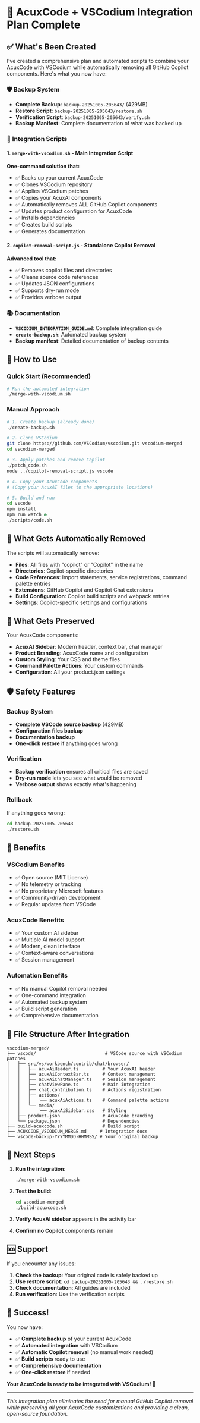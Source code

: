 # 🎉 AcuxCode + VSCodium Integration Plan Complete

## ✅ What's Been Created

I've created a comprehensive plan and automated scripts to combine your AcuxCode with VSCodium while automatically removing all GitHub Copilot components. Here's what you now have:

### 🛡️ Backup System
- **Complete Backup**: `backup-20251005-205643/` (429MB)
- **Restore Script**: `backup-20251005-205643/restore.sh`
- **Verification Script**: `backup-20251005-205643/verify.sh`
- **Backup Manifest**: Complete documentation of what was backed up

### 🚀 Integration Scripts

#### 1. `merge-with-vscodium.sh` - Main Integration Script
**One-command solution that:**
- ✅ Backs up your current AcuxCode
- ✅ Clones VSCodium repository
- ✅ Applies VSCodium patches
- ✅ Copies your AcuxAI components
- ✅ Automatically removes ALL GitHub Copilot components
- ✅ Updates product configuration for AcuxCode
- ✅ Installs dependencies
- ✅ Creates build scripts
- ✅ Generates documentation

#### 2. `copilot-removal-script.js` - Standalone Copilot Removal
**Advanced tool that:**
- ✅ Removes copilot files and directories
- ✅ Cleans source code references
- ✅ Updates JSON configurations
- ✅ Supports dry-run mode
- ✅ Provides verbose output

### 📚 Documentation
- **`VSCODIUM_INTEGRATION_GUIDE.md`**: Complete integration guide
- **`create-backup.sh`**: Automated backup system
- **Backup manifest**: Detailed documentation of backup contents

## 🎯 How to Use

### Quick Start (Recommended)
```bash
# Run the automated integration
./merge-with-vscodium.sh
```

### Manual Approach
```bash
# 1. Create backup (already done)
./create-backup.sh

# 2. Clone VSCodium
git clone https://github.com/VSCodium/vscodium.git vscodium-merged
cd vscodium-merged

# 3. Apply patches and remove Copilot
./patch_code.sh
node ../copilot-removal-script.js vscode

# 4. Copy your AcuxCode components
# (Copy your AcuxAI files to the appropriate locations)

# 5. Build and run
cd vscode
npm install
npm run watch &
./scripts/code.sh
```

## 🔧 What Gets Automatically Removed

The scripts will automatically remove:
- **Files**: All files with "copilot" or "Copilot" in the name
- **Directories**: Copilot-specific directories
- **Code References**: Import statements, service registrations, command palette entries
- **Extensions**: GitHub Copilot and Copilot Chat extensions
- **Build Configuration**: Copilot build scripts and webpack entries
- **Settings**: Copilot-specific settings and configurations

## 🎨 What Gets Preserved

Your AcuxCode components:
- **AcuxAI Sidebar**: Modern header, context bar, chat manager
- **Product Branding**: AcuxCode name and configuration
- **Custom Styling**: Your CSS and theme files
- **Command Palette Actions**: Your custom commands
- **Configuration**: All your product.json settings

## 🛡️ Safety Features

### Backup System
- **Complete VSCode source backup** (429MB)
- **Configuration files backup**
- **Documentation backup**
- **One-click restore** if anything goes wrong

### Verification
- **Backup verification** ensures all critical files are saved
- **Dry-run mode** lets you see what would be removed
- **Verbose output** shows exactly what's happening

### Rollback
If anything goes wrong:
```bash
cd backup-20251005-205643
./restore.sh
```

## 🚀 Benefits

### VSCodium Benefits
- ✅ Open source (MIT License)
- ✅ No telemetry or tracking
- ✅ No proprietary Microsoft features
- ✅ Community-driven development
- ✅ Regular updates from VSCode

### AcuxCode Benefits
- ✅ Your custom AI sidebar
- ✅ Multiple AI model support
- ✅ Modern, clean interface
- ✅ Context-aware conversations
- ✅ Session management

### Automation Benefits
- ✅ No manual Copilot removal needed
- ✅ One-command integration
- ✅ Automated backup system
- ✅ Build script generation
- ✅ Comprehensive documentation

## 📁 File Structure After Integration

```
vscodium-merged/
├── vscode/                          # VSCode source with VSCodium patches
│   ├── src/vs/workbench/contrib/chat/browser/
│   │   ├── acuxAiHeader.ts         # Your AcuxAI header
│   │   ├── acuxAiContextBar.ts     # Context management
│   │   ├── acuxAiChatManager.ts    # Session management
│   │   ├── chatViewPane.ts         # Main integration
│   │   ├── chat.contribution.ts    # Actions registration
│   │   ├── actions/
│   │   │   └── acuxAiActions.ts    # Command palette actions
│   │   └── media/
│   │       └── acuxAiSidebar.css   # Styling
│   ├── product.json                # AcuxCode branding
│   └── package.json                # Dependencies
├── build-acuxcode.sh               # Build script
├── ACUXCODE_VSCODIUM_MERGE.md     # Integration docs
└── vscode-backup-YYYYMMDD-HHMMSS/ # Your original backup
```

## 🎯 Next Steps

1. **Run the integration**:
   ```bash
   ./merge-with-vscodium.sh
   ```

2. **Test the build**:
   ```bash
   cd vscodium-merged
   ./build-acuxcode.sh
   ```

3. **Verify AcuxAI sidebar** appears in the activity bar

4. **Confirm no Copilot** components remain

## 🆘 Support

If you encounter any issues:

1. **Check the backup**: Your original code is safely backed up
2. **Use restore script**: `cd backup-20251005-205643 && ./restore.sh`
3. **Check documentation**: All guides are included
4. **Run verification**: Use the verification scripts

## 🎊 Success!

You now have:
- ✅ **Complete backup** of your current AcuxCode
- ✅ **Automated integration** with VSCodium
- ✅ **Automatic Copilot removal** (no manual work needed)
- ✅ **Build scripts** ready to use
- ✅ **Comprehensive documentation**
- ✅ **One-click restore** if needed

**Your AcuxCode is ready to be integrated with VSCodium! 🚀**

---

*This integration plan eliminates the need for manual GitHub Copilot removal while preserving all your AcuxCode customizations and providing a clean, open-source foundation.*
